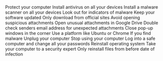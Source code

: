 Protect your computer Install antivirus on all your devices Install a
malware scanner on all your devices Look out for indicators of malware
Keep your software updated Only download from official sites Avoid
opening suspicious attachments Open unusual attachments in Google Drive
Double check senders email address for unexpected attachments Close
pop-up windows in the corner Use a platform like Ubuntu or Chrome If you
find malware Unplug your computer Stop using your computer Log into a
safe computer and change all your passwords Reinstall operating system
Take your computer to a security expert Only reinstall files from before
date of infection
